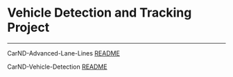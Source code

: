 # Vehicle Detection and Tracking Project

---

CarND-Advanced-Lane-Lines [README](./CarND-Advanced-Lane-Lines/README.md)

CarND-Vehicle-Detection [README](./CarND-Vehicle-Detection/README.md)
